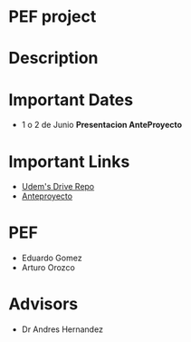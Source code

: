# PEF project


# Description

# Important Dates

- 1 o 2 de Junio **Presentacion AnteProyecto**

# Important Links

- [Udem's Drive Repo](https://drive.google.com/drive/u/0/folders/1p-z_vTMwVT-40VVu84CchgEmm6W18Efg)
- [Anteproyecto](https://docs.google.com/presentation/d/1EB_m5NqkTwsZfnWbyNZnukvMEa-kbv6P7CcfE2SkB0U/edit#slide=id.p)

# PEF

- Eduardo Gomez
- Arturo Orozco

# Advisors

- Dr Andres Hernandez



